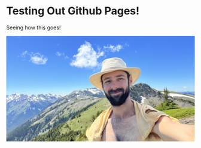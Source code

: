 # Testing Out Github Pages!
Seeing how this goes! 

<img alt="Michael in the forest" src="IMG_5825.jpeg" width="600">

